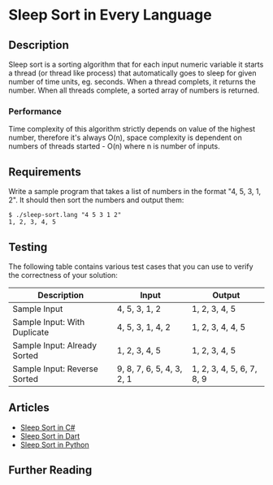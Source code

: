 # Sleep Sort in Every Language

## Description

Sleep sort is a sorting algorithm that for each input numeric variable it starts a thread 
(or thread like process) that automatically goes to sleep for given number of time units, 
eg. seconds. When a thread complets, it returns the number. When all threads complete, a 
sorted array of numbers is returned.

### Performance

Time complexity of this algorithm strictly depends on value of the highest number, therefore 
it's always O(n), space complexity is dependent on numbers of threads started - O(n) where n 
is number of inputs.


## Requirements

Write a sample program that takes a list of numbers in the format "4, 5, 3, 1, 2".
It should then sort the numbers and output them:

```console
$ ./sleep-sort.lang "4 5 3 1 2"
1, 2, 3, 4, 5
```


## Testing

The following table contains various test cases that you can use to
verify the correctness of your solution:

| Description                  | Input | Output |
|------------------------------|-------|--------|
| Sample Input                 | 4, 5, 3, 1, 2             | 1, 2, 3, 4, 5             |
| Sample Input: With Duplicate | 4, 5, 3, 1, 4, 2          | 1, 2, 3, 4, 4, 5          |
| Sample Input: Already Sorted | 1, 2, 3, 4, 5             | 1, 2, 3, 4, 5             |
| Sample Input: Reverse Sorted | 9, 8, 7, 6, 5, 4, 3, 2, 1 | 1, 2, 3, 4, 5, 6, 7, 8, 9 |


## Articles

- [Sleep Sort in C#](https://sampleprograms.io/projects/sleep-sort/c-sharp)
- [Sleep Sort in Dart](https://sampleprograms.io/projects/sleep-sort/dart)
- [Sleep Sort in Python](https://sampleprograms.io/projects/sleep-sort/python)

## Further Reading